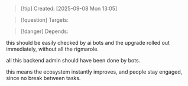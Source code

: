 
>[!tip] Created: [2025-09-08 Mon 13:05]

>[!question] Targets: 

>[!danger] Depends: 

this should be easily checked by ai bots and the upgrade rolled out immediately, without all the rigmarole.

all this backend admin should have been done by bots.

this means the ecosystem instantly improves, and people stay engaged, since no break between tasks.